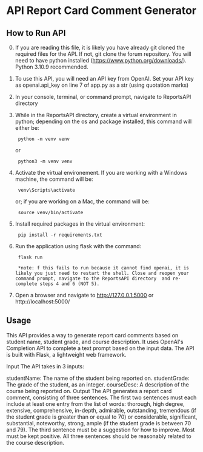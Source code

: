 # API Report Card Comment Generator

## **How to Run API**

0. If you are reading this file, it is likely you have already git cloned the required files for the API. If not, git clone the forum repository. You will need to have python installed (https://www.python.org/downloads/). Python 3.10.9 recommended. 

1. To use this API, you will need an API key from OpenAI. Set your API key as openai.api_key on line 7 of app.py as a str (using quotation marks)

2. In your console, terminal, or command prompt, navigate to ReportsAPI directory

3. While in the ReportsAPI directory, create a virtual environment in python; depending on the os and package installed, this command will either be:

        python -m venv venv

    or

        python3 -m venv venv

4. Activate the virtual environement. If you are working with a Windows machine, the command will be:

        venv\Scripts\activate

    or; if you are working on a Mac, the command will be:

        source venv/bin/activate

5. Install required packages in the virtual environment:

        pip install -r requirements.txt

6. Run the application using flask with the command:

        flask run

        *note: f this fails to run because it cannot find openai, it is likely you just need to restart the shell. Close and reopen your command prompt, navigate to the ReportsAPI directory  and re-complete steps 4 and 6 (NOT 5). 

7. Open a browser and navigate to http://127.0.0.1:5000 or http://localhost:5000/


## Usage
This API provides a way to generate report card comments based on student name, student grade, and course description. It uses OpenAI's Completion API to complete a text prompt based on the input data. The API is built with Flask, a lightweight web framework.

Input
The API takes in 3 inputs:

studentName: The name of the student being reported on.
studentGrade: The grade of the student, as an integer.
courseDesc: A description of the course being reported on.
Output
The API generates a report card comment, consisting of three sentences. The first two sentences must each include at least one entry from the list of words: thorough, high degree, extensive, comprehensive, in-depth, admirable, outstanding, tremendous (if the student grade is greater than or equal to 70) or considerable, significant, substantial, noteworthy, strong, ample (if the student grade is between 70 and 79). The third sentence must be a suggestion for how to improve. Most must be kept positive. All three sentences should be reasonably related to the course description. 